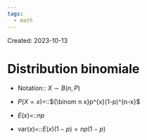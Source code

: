 ```yaml
---
tags:
  - math
---
```

Created: 2023-10-13

# Distribution binomiale
- Notation:: $X\sim B(n,P)$
<!--SR:!2023-12-07,31,230-->
- $P(X=x)$=::${\binom n x}p^{x}(1-p)^{n-x}$
<!--SR:!2023-12-12,24,190-->
- $E(x)$=::$np$
<!--SR:!2023-11-24,12,190-->
- $\text{var}(x)$=::$E(x)(1-p)=np(1-p)$
<!--SR:!2024-01-25,64,250-->

